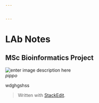 ```yaml
---


---
```


<h1 id="lab-notes">LAb Notes</h1>
<h2 id="msc-bioinformatics-project">MSc Bioinformatics Project</h2>
<p><img src="https://lh3.googleusercontent.com/fAYrWcMFQsPPCS2Q7ByzTedabwXSzbqcNMsVkvKCtBvf18_94636eSfvZYfKS4wwNQ2o44iITom_qQ" alt="enter image description here" title="sdfs"><br>
<em>pippo</em></p>
<p>wdghgshss</p>
<blockquote>
<p>Written with <a href="https://stackedit.io/">StackEdit</a>.</p>
</blockquote>

